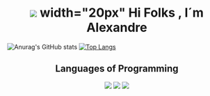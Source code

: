 <h1 align="center"> <img src="https://img.icons8.com/nolan/64/program.png"> width="20px" Hi Folks , I´m Alexandre</h1>

![Anurag's GitHub stats](https://github-readme-stats.vercel.app/api?username=alexandrebrito21&theme=tokyonight&show_icons=true)
[![Top Langs](https://github-readme-stats.vercel.app/api/top-langs/?username=alexandrebrito21&layout=compact)](https://github.com/alexandrebrito21/github-readme-stats)

<h2 align="center"> Languages of Programming </h2>
<p align="center">
  <img src="https://img.icons8.com/color/40/000000/html-5.png">
  <img src="https://img.icons8.com/color/40/0080FF/css3.png">
  <img src="https://img.icons8.com/color/40/000000/javascript.png">
</p>
